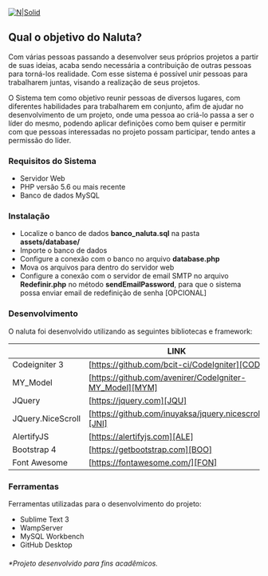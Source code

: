 [![N|Solid](https://naluta.site/assets/imagens/logo.png)](https://naluta.site)

## Qual o objetivo do Naluta?

Com várias pessoas passando a desenvolver seus próprios projetos a partir de suas ideias, acaba sendo necessária a contribuição de outras pessoas para torná-los realidade. Com esse sistema é possível unir pessoas para trabalharem juntas, visando a realização de seus projetos.

O Sistema tem como objetivo reunir pessoas de diversos lugares, com diferentes habilidades para trabalharem em conjunto, afim de ajudar no desenvolvimento de um projeto, onde uma pessoa ao criá-lo passa a ser o líder do mesmo, podendo aplicar definições como bem quiser e permitir com que pessoas interessadas no projeto possam participar, tendo antes a permissão do líder.

### Requisitos do Sistema
- Servidor Web
- PHP versão 5.6 ou mais recente
- Banco de dados MySQL

### Instalação
- Localize o banco de dados **banco_naluta.sql** na pasta **assets/database/**
- Importe o banco de dados
- Configure a conexão com o banco no arquivo **database.php**
- Mova os arquivos para dentro do servidor web
- Configure a conexão com o servidor de email SMTP no arquivo **Redefinir.php** no método **sendEmailPassword**, para que o sistema possa enviar email de redefinição de senha [OPCIONAL]

### Desenvolvimento

O naluta foi desenvolvido utilizando as seguintes bibliotecas e framework:

|  | LINK |
| ------ | ------ |
| Codeigniter 3 | [https://github.com/bcit-ci/CodeIgniter][COD] |
| MY_Model | [https://github.com/avenirer/CodeIgniter-MY_Model][MYM] |
| JQuery | [https://jquery.com][JQU] |
| JQuery.NiceScroll | [https://github.com/inuyaksa/jquery.nicescroll][JNI] |
| AlertifyJS | [https://alertifyjs.com][ALE] |
| Bootstrap 4 | [https://getbootstrap.com][BOO] |
| Font Awesome | [https://fontawesome.com/][FON] |

### Ferramentas

Ferramentas utilizadas para o desenvolvimento do projeto:
- Sublime Text 3
- WampServer
- MySQL Workbench
- GitHub Desktop

###### *Projeto desenvolvido para fins acadêmicos.

[COD]: <https://github.com/bcit-ci/CodeIgniter>
[MYM]: <https://github.com/avenirer/CodeIgniter-MY_Model>
[JQU]: <https://jquery.com>
[JNI]: <https://github.com/inuyaksa/jquery.nicescroll>
[ALE]: <https://alertifyjs.com>
[BOO]: <https://getbootstrap.com>
[FON]: <https://fontawesome.com/>
